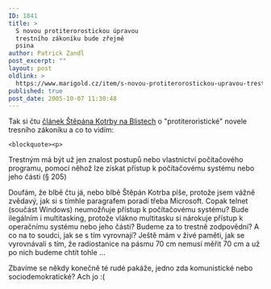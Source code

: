 ```yaml
---
ID: 1841
title: >
  S novou protiterorostickou úpravou
  trestního zákoníku bude zřejmě
  psina
author: Patrick Zandl
post_excerpt: ""
layout: post
oldlink: >
  https://www.marigold.cz/item/s-novou-protiterorostickou-upravou-trestniho-zakoniku-bude-zrejme-psina
published: true
post_date: 2005-10-07 11:30:48
---
```

<p>Tak si čtu <a href="http://www.blisty.cz/2005/10/6/art25278.html">článek Štěpána Kotrby na Blistech</a> o "protiteroristické" novele tresního zákoníku a co to vidím:  </p>

	<blockquote><p>
Trestným má být už jen znalost postupů nebo vlastnictví počítačového programu, pomocí něhož lze získat přístup k počítačovému systému nebo jeho části (§ 205)
</p>
</blockquote>
<p>Doufám, že blbě čtu já, nebo blbě Štěpán Kotrba píše, protože jsem vážně zvědavý, jak si s tímhle paragrafem poradí třeba Microsoft. Copak telnet (součást Windows) neumožňuje přístup k počítačovému systému? Bude ilegálním i multitasking, protože vlákno multitasku si nárokuje přístup k operačnímu systému nebo jeho části? Budeme za to trestně zodpovědní? A co na to soudci, jak se s tím vyrovnají? Ještě mám v živé paměti, jak se vyrovnávali s tím, že radiostanice na pásmu 70 cm nemusí měřit 70 cm a už po nich budeme chtít tohle ...</p>

<p>Zbavíme se někdy konečně té rudé pakáže, jedno zda komunistické nebo sociodemokratické? Ach jo :(
</p>
